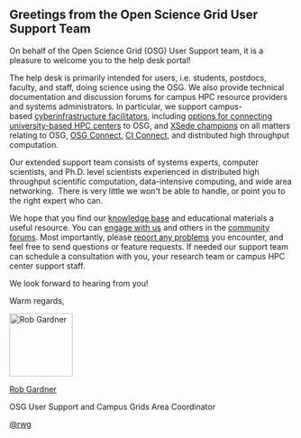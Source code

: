 [title]: - "A Welcome from the User Support Team"

Greetings from the Open Science Grid User Support Team
------------------------------------------------------

On behalf of the Open Science Grid (OSG) User Support team, it is a pleasure to welcome
you to the help desk portal!


The help desk is primarily intended for users, i.e. students, postdocs,
faculty, and staff, doing science using the OSG. We also provide technical
documentation and discussion forums for campus HPC resource providers and
systems administrators. In particular, we support campus-based [cyberinfrastructure
facilitators](<http://aci-ref.org/>), including [options for connecting
university-based HPC centers](<http://support.opensciencegrid.org/support/solutions/folders/5000209600>) to
OSG, and [XSede champions](<https://www.xsede.org/campus-champions>) on
all matters relating to OSG, [OSG Connect](<http://osgconnect.net/>), [CI
Connect](<http://ci-connect.net/>), and distributed high throughput computation.


Our extended support team consists of systems experts, computer scientists, and
Ph.D. level scientists experienced in distributed high throughput scientific
computation, data-intensive computing, and wide area networking.  There is very
little we won't be able to handle, or point you to the right expert who can.


We hope that you find our [knowledge
base](<http://support.opensciencegrid.org/support/solutions>) and educational
materials a useful resource. You can [engage with
us](<http://support.opensciencegrid.org/support/signup>) and others in
the [community
forums](<http://support.opensciencegrid.org/support/discussions>). Most
importantly, please [report any
problems](<http://support.opensciencegrid.org/support/tickets/new>) you
encounter, and feel free to send questions or feature requests. If needed our
support team can schedule a consultation with you, your research team or campus
HPC center support staff.  


We look forward to hearing from you!


Warm regards,

<img src="https://raw.githubusercontent.com/OSGConnect/connectbook/master/assets/rob-signature.jpg" style="width: 8em;" alt="Rob Gardner">

[Rob Gardner](<https://www.linkedin.com/in/robertwgardner>)  


OSG User Support and Campus Grids Area Coordinator

[@rwg](<https://twitter.com/rwg>)
